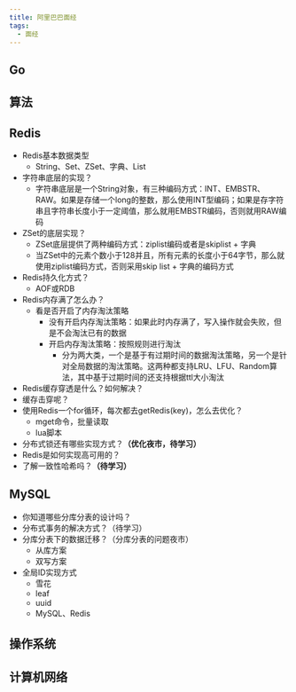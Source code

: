 ```yaml
---
title: 阿里巴巴面经
tags:
  - 面经
---
```


## Go


## 算法


## Redis
- Redis基本数据类型
	- String、Set、ZSet、字典、List
- 字符串底层的实现？
	- 字符串底层是一个String对象，有三种编码方式：INT、EMBSTR、RAW。如果是存储一个long的整数，那么使用INT型编码；如果是存字符串且字符串长度小于一定阈值，那么就用EMBSTR编码，否则就用RAW编码
- ZSet的底层实现？
	- ZSet底层提供了两种编码方式：ziplist编码或者是skiplist + 字典
	- 当ZSet中的元素个数小于128并且，所有元素的长度小于64字节，那么就使用ziplist编码方式，否则采用skip list + 字典的编码方式
- Redis持久化方式？
	- AOF或RDB
- Redis内存满了怎么办？
	- 看是否开启了内存淘汰策略
		- 没有开启内存淘汰策略：如果此时内存满了，写入操作就会失败，但是不会淘汰已有的数据
		- 开启内存淘汰策略：按照规则进行淘汰
			- 分为两大类，一个是基于有过期时间的数据淘汰策略，另一个是针对全局数据的淘汰策略。这两种都支持LRU、LFU、Random算法，其中基于过期时间的还支持根据ttl大小淘汰
- Redis缓存穿透是什么？如何解决？
- 缓存击穿呢？
- 使用Redis一个for循环，每次都去getRedis(key)，怎么去优化？
	- mget命令，批量读取
	- lua脚本
- 分布式锁还有哪些实现方式？**（优化夜市，待学习）**
- Redis是如何实现高可用的？
- 了解一致性哈希吗？**（待学习）**


## MySQL
- 你知道哪些分库分表的设计吗？
- 分布式事务的解决方式？（待学习）
- 分库分表下的数据迁移？（分库分表的问题夜市）
	- 从库方案
	- 双写方案
- 全局ID实现方式
	- 雪花
	- leaf
	- uuid
	- MySQL、Redis



## 操作系统


## 计算机网络
